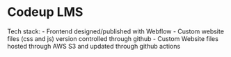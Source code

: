 # Codeup LMS
Tech stack:
    - Frontend designed/published with Webflow
    - Custom website files (css and js) version controlled through github
    - Custom Website files hosted through AWS S3 and updated through github actions